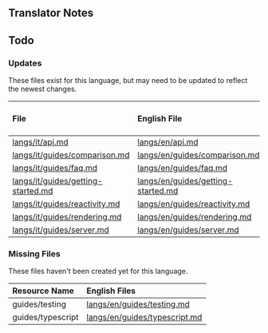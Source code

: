 
## Translator Notes

## Todo

### Updates  
These files exist for this language, but may need to be updated to reflect the newest changes.  
<!--MM:START (UPDATED:lang=it) -->
| File                                                                                                                     | English File                                                                                                             | Last Updated (EN)                                                                                  | Last Updated (IT)                                                                                   |
| :----------------------------------------------------------------------------------------------------------------------- | :----------------------------------------------------------------------------------------------------------------------- | :------------------------------------------------------------------------------------------------- | :-------------------------------------------------------------------------------------------------- |
| [langs/it/api.md](https://github.com/solidjs/solid-docs/tree/main/langs/it/api.md)                                       | [langs/en/api.md](https://github.com/solidjs/solid-docs/tree/main/langs/en/api.md)                                       | [6/4/2022](https://github.com/solidjs/solid-docs/commit/3ec2eb66f85086fe0a78da74777bb537cd1ce6ee)  | [10/22/2021](https://github.com/solidjs/solid-docs/commit/b3f7f9ecc9f3bab59726e0cb7a95deb3dfee612e) |
| [langs/it/guides/comparison.md](https://github.com/solidjs/solid-docs/tree/main/langs/it/guides/comparison.md)           | [langs/en/guides/comparison.md](https://github.com/solidjs/solid-docs/tree/main/langs/en/guides/comparison.md)           | [4/30/2022](https://github.com/solidjs/solid-docs/commit/3fe968495973a4b4ca1a22e5f24634f611fe38af) | [11/10/2021](https://github.com/solidjs/solid-docs/commit/fd3aaa5cf6df1e9e663e97a62e0b516ce6c8ca2f) |
| [langs/it/guides/faq.md](https://github.com/solidjs/solid-docs/tree/main/langs/it/guides/faq.md)                         | [langs/en/guides/faq.md](https://github.com/solidjs/solid-docs/tree/main/langs/en/guides/faq.md)                         | [5/25/2022](https://github.com/solidjs/solid-docs/commit/1a6085c0ccda938c588396d220a6695ef95ec196) | [11/10/2021](https://github.com/solidjs/solid-docs/commit/fd3aaa5cf6df1e9e663e97a62e0b516ce6c8ca2f) |
| [langs/it/guides/getting-started.md](https://github.com/solidjs/solid-docs/tree/main/langs/it/guides/getting-started.md) | [langs/en/guides/getting-started.md](https://github.com/solidjs/solid-docs/tree/main/langs/en/guides/getting-started.md) | [5/25/2022](https://github.com/solidjs/solid-docs/commit/1f0a7a505872b41a8d3148e92104f190ce9f5446) | [2/20/2022](https://github.com/solidjs/solid-docs/commit/96b8380d6ad4c13f2c5fb740d37340fd78566ca0)  |
| [langs/it/guides/reactivity.md](https://github.com/solidjs/solid-docs/tree/main/langs/it/guides/reactivity.md)           | [langs/en/guides/reactivity.md](https://github.com/solidjs/solid-docs/tree/main/langs/en/guides/reactivity.md)           | [4/30/2022](https://github.com/solidjs/solid-docs/commit/3fe968495973a4b4ca1a22e5f24634f611fe38af) | [10/22/2021](https://github.com/solidjs/solid-docs/commit/b3f7f9ecc9f3bab59726e0cb7a95deb3dfee612e) |
| [langs/it/guides/rendering.md](https://github.com/solidjs/solid-docs/tree/main/langs/it/guides/rendering.md)             | [langs/en/guides/rendering.md](https://github.com/solidjs/solid-docs/tree/main/langs/en/guides/rendering.md)             | [5/17/2022](https://github.com/solidjs/solid-docs/commit/819801578750441c4fb4bb17a327263c8bc8f054) | [10/22/2021](https://github.com/solidjs/solid-docs/commit/b3f7f9ecc9f3bab59726e0cb7a95deb3dfee612e) |
| [langs/it/guides/server.md](https://github.com/solidjs/solid-docs/tree/main/langs/it/guides/server.md)                   | [langs/en/guides/server.md](https://github.com/solidjs/solid-docs/tree/main/langs/en/guides/server.md)                   | [4/30/2022](https://github.com/solidjs/solid-docs/commit/3fe968495973a4b4ca1a22e5f24634f611fe38af) | [10/22/2021](https://github.com/solidjs/solid-docs/commit/b3f7f9ecc9f3bab59726e0cb7a95deb3dfee612e) |

<!--MM:END-->
### Missing Files  
These files haven't been created yet for this language.  
<!--MM:START (CREATED:lang=it) -->
| Resource Name     | English Files                                                                                                  |
| :---------------- | :------------------------------------------------------------------------------------------------------------- |
| guides/testing    | [langs/en/guides/testing.md](https://github.com/solidjs/solid-docs/tree/main/langs/en/guides/testing.md)       |
| guides/typescript | [langs/en/guides/typescript.md](https://github.com/solidjs/solid-docs/tree/main/langs/en/guides/typescript.md) |

<!--MM:END-->
        